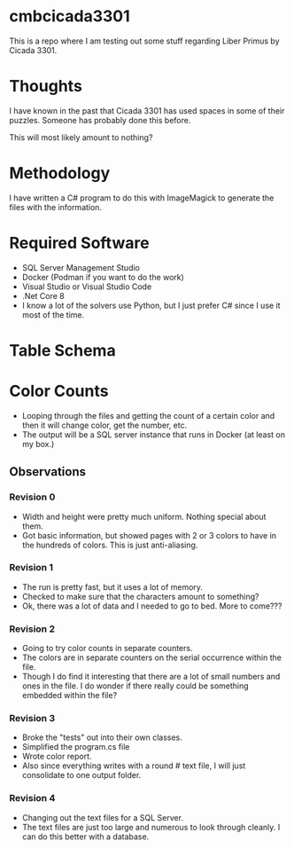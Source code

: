 # cmbcicada3301
This is a repo where I am testing out some stuff regarding Liber Primus by Cicada 3301.

# Thoughts
I have known in the past that Cicada 3301 has used spaces in some of their puzzles.  Someone has probably done this before.

This will most likely amount to nothing?

# Methodology
I have written a C# program to do this with ImageMagick to generate the files with the information.

# Required Software
- SQL Server Management Studio
- Docker (Podman if you want to do the work)
- Visual Studio or Visual Studio Code
- .Net Core 8
- I know a lot of the solvers use Python, but I just prefer C# since I use it most of the time.

# Table Schema

# Color Counts
- Looping through the files and getting the count of a certain color and then it will change color, get the number, etc.
- The output will be a SQL server instance that runs in Docker (at least on my box.)

## Observations
### Revision 0
- Width and height were pretty much uniform.  Nothing special about them.
- Got basic information, but showed pages with 2 or 3 colors to have in the hundreds of colors.  This is just anti-aliasing.

### Revision 1
- The run is pretty fast, but it uses a lot of memory.
- Checked to make sure that the characters amount to something?
- Ok, there was a lot of data and I needed to go to bed.  More to come???

### Revision 2
- Going to try color counts in separate counters.
- The colors are in separate counters on the serial occurrence within the file.
- Though I do find it interesting that there are a lot of small numbers and ones in the file.  I do wonder if there really could be something embedded within the file?

### Revision 3
- Broke the "tests" out into their own classes.
- Simplified the program.cs file
- Wrote color report.
- Also since everything writes with a round # text file, I will just consolidate to one output folder.

### Revision 4
- Changing out the text files for a SQL Server.
- The text files are just too large and numerous to look through cleanly.  I can do this better with a database.